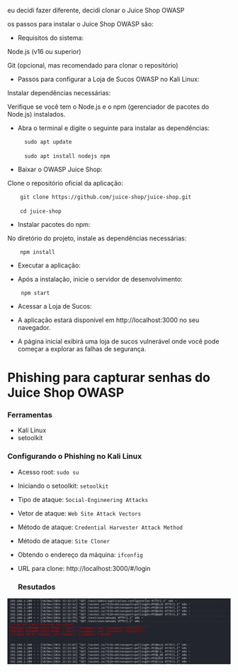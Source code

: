 eu decidi fazer diferente, decidi clonar o Juice Shop OWASP
		
os passos para instalar o Juice Shop OWASP são:

- Requisitos do sistema:

Node.js (v16 ou superior)

Git (opcional, mas recomendado para clonar o repositório)

- Passos para configurar a Loja de Sucos OWASP no Kali Linux:

Instalar dependências necessárias:

Verifique se você tem o Node.js e o npm (gerenciador de pacotes do Node.js) instalados.

- Abra o terminal e digite o seguinte para instalar as dependências:

    	sudo apt update
    
    	sudo apt install nodejs npm

- Baixar o OWASP Juice Shop:

 Clone o repositório oficial da aplicação:

    	git clone https://github.com/juice-shop/juice-shop.git
     
    	cd juice-shop

- Instalar pacotes do npm:

 No diretório do projeto, instale as dependências necessárias:

    	npm install

- Executar a aplicação:

 - Após a instalação, inicie o servidor de desenvolvimento:

   		npm start

- Acessar a Loja de Sucos:

- A aplicação estará disponível em http://localhost:3000 no seu navegador.

- A página inicial exibirá uma loja de sucos vulnerável onde você pode começar a explorar as falhas de segurança.


# Phishing para capturar senhas do Juice Shop OWASP

### Ferramentas

- Kali Linux
- setoolkit

### Configurando o Phishing no Kali Linux

- Acesso root: ``` sudo su ```
- Iniciando o setoolkit: ``` setoolkit ```
- Tipo de ataque: ``` Social-Engineering Attacks ```
- Vetor de ataque: ``` Web Site Attack Vectors ```
- Método de ataque: ```Credential Harvester Attack Method ```
- Método de ataque: ``` Site Cloner ```
- Obtendo o endereço da máquina: ``` ifconfig ```
- URL para clone: http://localhost:3000/#/login

  ### Resutados

![Alt text](./password "Optional title")

